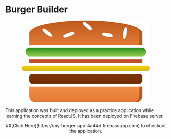 # Burger Builder

<p align="center">
  <img src="/build/static/media/burger-logo.b8503d26.png">
</p>

This application was built and deployed as a practice application while learning the concepts of ReactJS. It has been deployed on Firebase server.

<center>##[Click Here](https://my-burger-app-4a44d.firebaseapp.com) to checkout the application.</center>
